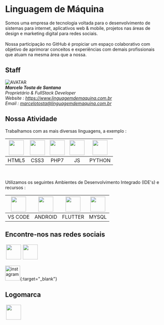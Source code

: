 
# Linguagem de Máquina

Somos uma empresa de tecnologia voltada para o desenvolvimento de sistemas para internet, aplicativos web & mobile, projetos nas áreas de design e marketing digital para redes sociais.
<br>
<br>
Nossa participação no GitHub é propiciar um espaço colaborativo com objetivo de aprimorar conceitos e experiências com demais profissionais que atuam na mesma área que a nossa.

## Staff

![AVATAR](https://www.linguagemdemaquina.com.br/avatar/avatar_transparente.png "Marcelo Tosta - FullStack Developer")
<br>
***Marcelo Tosta de Santana***
<br>
*Proprietário & FullStack Developer*
<br>
*Website : https://www.linguagemdemaquina.com.br*
<br>
*Email : marcelotosta@linguagemdemaquina.com.br*

## Nossa Atividade

Trabalhamos com as mais diversas linguagens, a exemplo : 

| <img id="html_5" src="https://www.linguagemdemaquina.com.br/icones/icone_html5.png" style="display:inline-block; v-align:bottom; width:48px; height:48px;"> | <img id="css3" src="https://www.linguagemdemaquina.com.br/icones/icone_css3.png" style="display:inline-block; v-align:bottom; width:48px; height:48px;"> | <img id="php" src="https://www.linguagemdemaquina.com.br/icones/icone_php_7.png" style="display:inline-block; v-align:bottom; width:48px; height:48px;"> | <img id="js" src="https://www.linguagemdemaquina.com.br/icones/icone_js.png" style="display:inline-block; v-align:bottom; width:48px; height:48px;"> | <img id="python" src="https://www.linguagemdemaquina.com.br/icones/icone_python.png" style="display:inline-block; v-align:bottom; width:48px; height:48px;"> |
|:-----:|:------:|:------:|:------:|:------:|
| HTML5 |  CSS3  |  PHP7  |  JS  | PYTHON |

<br>

Utilizamos os seguintes Ambientes de Desenvolvimento Integrado (IDE's) e recursos : 

| <img id="visual_studio" src="https://www.linguagemdemaquina.com.br/icones/icone_visual_studio.png" style="display:inline-block; v-align:bottom; width:48px; height:48px;"> | <img id="android_studio" src="https://www.linguagemdemaquina.com.br/icones/icone_android_studio.png" style="display:inline-block; v-align:bottom; width:48px; height:48px;"> | <img id="flutter" src="https://www.linguagemdemaquina.com.br/icones/icone_flutter.png" style="display:inline-block; v-align:bottom; width:48px; height:48px;"> | <img id="my_sql" src="https://www.linguagemdemaquina.com.br/icones/icone_my_sql.png" style="display:inline-block; v-align:bottom; width:48px; height:48px;"> |
|:-----:|:-----:|:-----:|:-----:|
| VS CODE | ANDROID | FLUTTER | MYSQL |


## Encontre-nos nas redes sociais
<a href="https://www.instagram.com/linguagemdemaquina"><img id="instagram" src="https://www.linguagemdemaquina.com.br/icones/icone_instagram.png" style="display:inline-block; v-align:bottom; margin:3px; width:48px; height:48px;"></a><a href="https://www.facebook.com/linguagemdemaquina.com.br"><img id="facebook" src="https://www.linguagemdemaquina.com.br/icones/icone_facebook.png" style="display:inline-block; v-align:bottom; margin:3px; width:48px; height:48px;"></a>
<br>
<br>
[<img alt="instagram" width="48px" height="48px" src="https://www.linguagemdemaquina.com.br/icones/icone_instagram.png" />](https://www.instagram.com/linguagemdemaquina){:target="_blank"}

## Logomarca
<img id="logomarca" src="https://www.linguagemdemaquina.com.br/logomarcas/logomarca_pequena_transparente.png" style="display:inline-block; v-align:bottom; margin:3px; width:48px; height:48px;">

